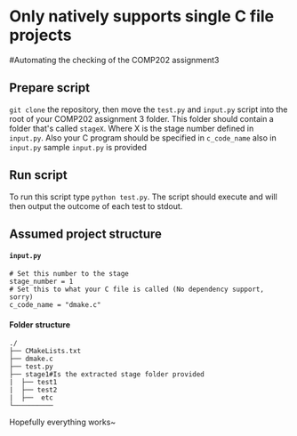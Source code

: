 # Only natively supports single C file projects 

#Automating the checking of the COMP202 assignment3
## Prepare script
`git clone` the repository, then move the `test.py` and `input.py` script into the root of your COMP202 assignment 3 folder. This folder 
should contain a folder that's called `stageX`. Where X is the stage number defined in `input.py`. Also your C program should be specified 
in `c_code_name` also in `input.py` sample `input.py` is provided
## Run script
To run this script type `python test.py`. The script should execute and will then output the outcome of each test to stdout.

## Assumed project structure
#### `input.py`
```
# Set this number to the stage
stage_number = 1
# Set this to what your C file is called (No dependency support, sorry)
c_code_name = "dmake.c"
```

#### Folder structure
``` 
./
├── CMakeLists.txt
├── dmake.c
├── test.py
├── stage1#Is the extracted stage folder provided 
|  ├── test1
|  ├── test2
|  ├──  etc
└──────────
```
Hopefully everything works~
